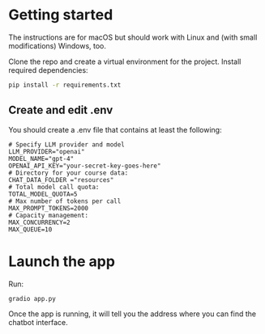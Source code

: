 # Getting started

The instructions are for macOS but should work with Linux and (with small modifications) Windows, too.

Clone the repo and create a virtual environment for the project. Install required dependencies:

```bash
pip install -r requirements.txt
```

## Create and edit .env

You should create a .env file that contains at least the following:

```
# Specify LLM provider and model
LLM_PROVIDER="openai"
MODEL_NAME="gpt-4"
OPENAI_API_KEY="your-secret-key-goes-here"
# Directory for your course data:
CHAT_DATA_FOLDER ="resources" 
# Total model call quota:
TOTAL_MODEL_QUOTA=5
# Max number of tokens per call
MAX_PROMPT_TOKENS=2000
# Capacity management:
MAX_CONCURRENCY=2
MAX_QUEUE=10
```

# Launch the app

Run:

```bash
gradio app.py
```

Once the app is running, it will tell you the address where you can find the chatbot interface.
